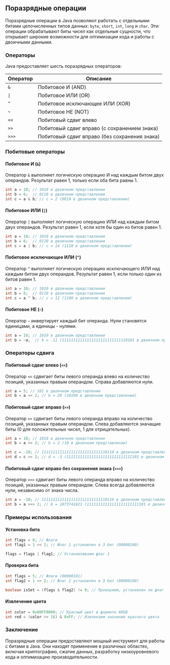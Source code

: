 <h2>Поразрядные операции</h2>

Поразрядные операции в Java позволяют работать с отдельными битами целочисленных типов данных: `byte`, `short`, `int`, `long` и `char`. Эти операции обрабатывают биты чисел как отдельные сущности, что открывает широкие возможности для оптимизации кода и работы с двоичными данными.

<h3>Операторы</h3>

Java предоставляет шесть поразрядных операторов:

| Оператор | Описание                                                 |
|----------|------------------------------------------------------------|
| `&`      | Побитовое И (AND)                                       |
| `\|`     | Побитовое ИЛИ (OR)                                      |
| `^`      | Побитовое исключающее ИЛИ (XOR)                       |
| `~`      | Побитовое НЕ (NOT)                                       |
| `<<`     | Побитовый сдвиг влево                                   |
| `>>`     | Побитовый сдвиг вправо (с сохранением знака)         |
| `>>>`    | Побитовый сдвиг вправо (без сохранения знака)      |

<h3>Побитовые операторы</h3>

#### Побитовое И (`&`)

Оператор `&` выполняет логическую операцию И над каждым битом двух операндов. Результат равен 1, только если оба бита равны 1.

```java
int a = 10; // 1010 в двоичном представлении
int b = 6;  // 0110 в двоичном представлении
int c = a & b; // c = 2 (0010 в двоичном представлении)
```

#### Побитовое ИЛИ (`|`)

Оператор `|` выполняет логическую операцию ИЛИ над каждым битом двух операндов. Результат равен 1, если хотя бы один из битов равен 1.

```java
int a = 10; // 1010 в двоичном представлении
int b = 6;  // 0110 в двоичном представлении
int c = a | b; // c = 14 (1110 в двоичном представлении)
```

#### Побитовое исключающее ИЛИ (`^`)

Оператор `^` выполняет логическую операцию исключающего ИЛИ над каждым битом двух операндов. Результат равен 1, если только один из битов равен 1.

```java
int a = 10; // 1010 в двоичном представлении
int b = 6;  // 0110 в двоичном представлении
int c = a ^ b; // c = 12 (1100 в двоичном представлении)
```

#### Побитовое НЕ (`~`)

Оператор `~` инвертирует каждый бит операнда. Нули становятся единицами, а единицы - нулями.

```java
int a = 10; // 1010 в двоичном представлении
int b = ~a;  // b = -11 (11111111111111111111111111110101 в двоичном представлении)
```

<h3>Операторы сдвига</h3>

#### Побитовый сдвиг влево (`<<`)

Оператор `<<` сдвигает биты левого операнда влево на количество позиций, указанных правым операндом. Справа добавляются нули.

```java
int a = 5; // 101 в двоичном представлении
int b = a << 2; // b = 20 (10100 в двоичном представлении)
```

#### Побитовый сдвиг вправо (`>>`)

Оператор `>>` сдвигает биты левого операнда вправо на количество позиций, указанных правым операндом. Слева добавляются значащие биты (0 для положительных чисел, 1 для отрицательных).

```java
int a = 10; // 1010 в двоичном представлении
int b = a >> 2; // b = 2 (10 в двоичном представлении)

int c = -10; // 11111111111111111111111111110110 в двоичном представлении
int d = c >> 2; // d = -3 (11111111111111111111111111111101 в двоичном представлении)
```

#### Побитовый сдвиг вправо без сохранения знака (`>>>`)

Оператор `>>>` сдвигает биты левого операнда вправо на количество позиций, указанных правым операндом. Слева всегда добавляются нули, независимо от знака числа.

```java
int a = -10; // 11111111111111111111111111110110 в двоичном представлении
int b = a >>> 2; // b = 1073741821 (11111111111111111111111101 в двоичном представлении)
```

<h3>Примеры использования</h3>

#### Установка бита

```java
int flags = 0; // Флаги
int flag1 = 1 << 2; // Флаг 1 установлен в 3 бит (00000100)

flags = flags | flag1; // Устанавливаем флаг 1
```

#### Проверка бита

```java
int flags = 5; // Флаги (00000101)
int flag2 = 1 << 2; // Флаг 2 установлен в 3 бит (00000100)

boolean isSet = (flags & flag2) != 0; // Проверяем, установлен ли флаг 2
```

#### Извлечение цвета

```java
int color = 0x00FF0000; // Красный цвет в формате ARGB
int red = (color >> 16) & 0xFF; // Извлекаем значение красного цвета
```

<h3>Заключение</h3>

Поразрядные операции предоставляют мощный инструмент для работы с битами в Java. Они находят применение в различных областях, включая криптографию, сжатие данных, разработку низкоуровневого кода и оптимизацию производительности. 
